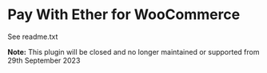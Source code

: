 # Pay With Ether for WooCommerce

See readme.txt

**Note:** This plugin will be closed and no longer maintained or supported from 29th September 2023
